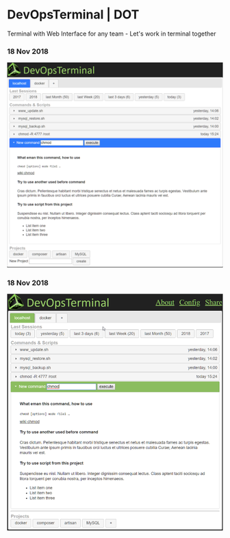 # DevOpsTerminal | DOT
Terminal with Web Interface for any team - Let's work in terminal together

### 18 Nov 2018
![screen](/docs/img/chrome_2018-11.png)

### 18 Nov 2018
![screen](/docs/img/chrome_2018-11-18_green.png)